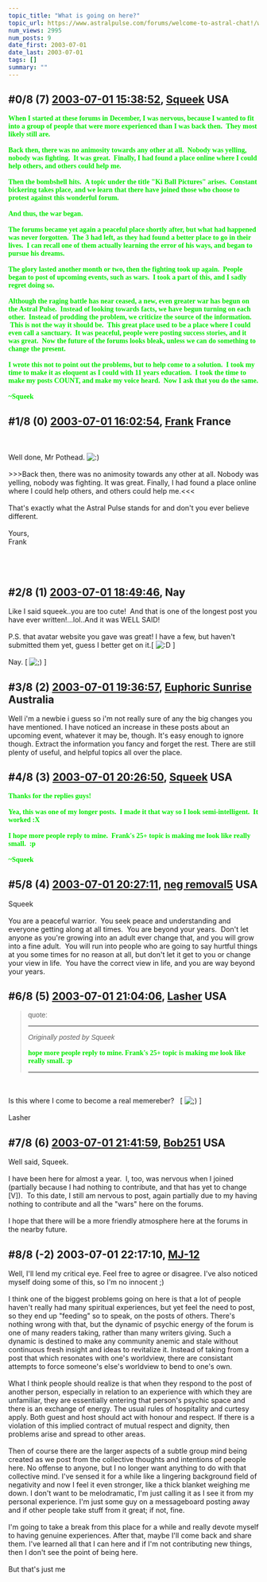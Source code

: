 ```yaml
---
topic_title: "What is going on here?"
topic_url: https://www.astralpulse.com/forums/welcome-to-astral-chat!/what-is-going-on-here
num_views: 2995
num_posts: 9
date_first: 2003-07-01
date_last: 2003-07-01
tags: []
summary: ""
---
```


## \#0/8 (7) [2003-07-01 15:38:52](https://www.astralpulse.com/forums/index.php?msg=121021), [Squeek](https://www.astralpulse.com/forums/profile/?u=1578) USA ##
<section>
<font face='"Comic' ms&quot;="" sans="">
 <font color='"teal"'>
  <b>
   When I started at these forums in December, I was nervous, because I wanted to fit into a group of people that were more experienced than I was back then.  They most likely still are.
   <br>
   <br>
   Back then, there was no animosity towards any other at all.  Nobody was yelling, nobody was fighting.  It was great.  Finally, I had found a place online where I could help others, and others could help me.
   <br>
   <br>
   Then the bombshell hits.  A topic under the title "Ki Ball Pictures" arises.  Constant bickering takes place, and we learn that there have joined those who choose to protest against this wonderful forum.
   <br>
   <br>
   And thus, the war began.
   <br>
   <br>
   The forums became yet again a peaceful place shortly after, but what had happened was never forgotten.  The 3 had left, as they had found a better place to go in their lives.  I can recall one of them actually learning the error of his ways, and began to pursue his dreams.
   <br>
   <br>
   The glory lasted another month or two, then the fighting took up again.  People began to post of upcoming events, such as wars.  I took a part of this, and I sadly regret doing so.
   <br>
   <br>
   Although the raging battle has near ceased, a new, even greater war has begun on the Astral Pulse.  Instead of looking towards facts, we have begun turning on each other.  Instead of prodding the problem, we criticize the source of the information.  This is not the way it should be.  This great place used to be a place where I could even call a sanctuary.  It was peaceful, people were posting success stories, and it was great.  Now the future of the forums looks bleak, unless we can do something to change the present.
   <br>
   <br>
   I wrote this not to point out the problems, but to help come to a solution.  I took my time to make it as eloquent as I could with 11 years education.  I took the time to make my posts COUNT, and make my voice heard.  Now I ask that you do the same.
   <br>
   <br>
   ~Squeek
  </b>
 </font>
</font>
</section>

## \#1/8 (0) [2003-07-01 16:02:54](https://www.astralpulse.com/forums/index.php?msg=37427), [Frank](https://www.astralpulse.com/forums/profile/?u=359) France ##
<section>
<br>
<br>
Well done, Mr Pothead.
<img alt=":)" class="smiley" src="https://www.astralpulse.com/forums/Smileys/fugue/smiley.png" title="Smiley"/>
<br>
<br>
&gt;&gt;&gt;Back then, there was no animosity towards any other at all. Nobody was yelling, nobody was fighting. It was great. Finally, I had found a place online where I could help others, and others could help me.&lt;&lt;&lt;
<br>
<br>
That's exactly what the Astral Pulse stands for and don't you ever believe different.
<br>
<br>
Yours,
<br>
Frank
<br>
<br>
<br>
<br>
</section>

## \#2/8 (1) [2003-07-01 18:49:46](https://www.astralpulse.com/forums/index.php?msg=37473), Nay  ##
<section>
Like I said squeek..you are too cute!  And that is one of the longest post you have ever written!...lol..And it was WELL SAID!
<br>
<br>
P.S. that avatar website you gave was great! I have a few, but haven't submitted them yet, guess I better get on it.[
<img alt=":D" class="smiley" src="https://www.astralpulse.com/forums/Smileys/fugue/cheesy.png" title="Cheesy"/>
]
<br>
<br>
Nay. [
<img alt=";)" class="smiley" src="https://www.astralpulse.com/forums/Smileys/fugue/wink.png" title="Wink"/>
]
</section>

## \#3/8 (2) [2003-07-01 19:36:57](https://www.astralpulse.com/forums/index.php?msg=37487), [Euphoric Sunrise](https://www.astralpulse.com/forums/profile/?u=1782) Australia ##
<section>
Well i'm a newbie i guess so i'm not really sure of any the big changes you have mentioned. I have noticed an increase in these posts about an upcoming event, whatever it may be, though. It's easy enough to ignore though. Extract the information you fancy and forget the rest. There are still plenty of useful, and helpful topics all over the place.
</section>

## \#4/8 (3) [2003-07-01 20:26:50](https://www.astralpulse.com/forums/index.php?msg=37497), [Squeek](https://www.astralpulse.com/forums/profile/?u=1578) USA ##
<section>
<b>
 <font color='"teal"'>
  <font face='"Comic' ms&quot;="" sans="">
   Thanks for the replies guys!
   <br>
   <br>
   Yea, this was one of my longer posts.  I made it that way so I look semi-intelligent.  It worked :X
   <br>
   <br>
   I hope more people reply to mine.  Frank's 25+ topic is making me look like really small.  :p
   <br>
   <br>
   ~Squeek
  </font>
 </font>
</b>
</section>

## \#5/8 (4) [2003-07-01 20:27:11](https://www.astralpulse.com/forums/index.php?msg=37498), [neg removal5](https://www.astralpulse.com/forums/profile/?u=2327) USA ##
<section>
Squeek
<br>
<br>
You are a peaceful warrior.  You seek peace and understanding and everyone getting along at all times.  You are beyond your years.  Don't let anyone as you're growing into an adult ever change that, and you will grow into a fine adult.  You will run into people who are going to say hurtful things at you some times for no reason at all, but don't let it get to you or change your view in life.  You have the correct view in life, and you are way beyond your years.
</section>

## \#6/8 (5) [2003-07-01 21:04:06](https://www.astralpulse.com/forums/index.php?msg=37503), [Lasher](https://www.astralpulse.com/forums/profile/?u=2390) USA ##
<section>
<blockquote id='"quote"'>
 <font face='"Arial"' id='"quote"' size='"1"'>
  quote:
  <hr height='"1"' id='"quote"' noshade=""/>
  <i>
   Originally posted by Squeek
  </i>
  <br>
  <br>
  <b>
   <font color='"teal"'>
    <font face='"Comic' ms&quot;="" sans="">
     hope more people reply to mine. Frank's 25+ topic is making me look like really small. :p
    </font>
   </font>
  </b>
  <br>
  <hr height='"1"' id='"quote"' noshade=""/>
 </font>
</blockquote>
<br>
<br>
Is this where I come to become a real memereber?   [
<img alt=";)" class="smiley" src="https://www.astralpulse.com/forums/Smileys/fugue/wink.png" title="Wink"/>
]
<br>
<br>
Lasher
</section>

## \#7/8 (6) [2003-07-01 21:41:59](https://www.astralpulse.com/forums/index.php?msg=37510), [Bob251](https://www.astralpulse.com/forums/profile/?u=1025) USA ##
<section>
Well said, Squeek.
<br>
<br>
I have been here for almost a year.  I, too, was nervous when I joined (partially because I had nothing to contribute, and that has yet to change [V]).  To this date, I still am nervous to post, again partially due to my having nothing to contribute and all the "wars" here on the forums.
<br>
<br>
I hope that there will be a more friendly atmosphere here at the forums in the nearby future.
</section>

## \#8/8 (-2) 2003-07-01 22:17:10, [MJ-12](https://www.astralpulse.com/forums/profile/?u=107)  ##
<section>
Well, I'll lend my critical eye. Feel free to agree or disagree. I've also noticed myself doing some of this, so I'm no innocent ;)
<br>
<br>
I think one of the biggest problems going on here is that a lot of people haven't really had many spiritual experiences, but yet feel the need to post, so they end up "feeding" so to speak, on the posts of others. There's nothing wrong with that, but the dynamic of psychic energy of the forum is one of many readers taking, rather than many writers giving. Such a dynamic is destined to make any community anemic and stale without continuous fresh insight and ideas to revitalize it. Instead of taking from a post that which resonates with one's worldview, there are consistant attempts to force someone's else's worldview to bend to one's own.
<br>
<br>
What I think people should realize is that when they respond to the post of another person, especially in relation to an experience with which they are unfamiliar, they are essentially entering that person's psychic space and there is an exchange of energy. The usual rules of hospitality and curtesy apply. Both guest and host should act with honour and respect. If there is a violation of this implied contract of mutual respect and dignity, then problems arise and spread to other areas.
<br>
<br>
Then of course there are the larger aspects of a subtle group mind being created as we post from the collective thoughts and intentions of people here. No offense to anyone, but I no longer want anything to do with that collective mind. I've sensed it for a while like a lingering background field of negativity and now I feel it even stronger, like a thick blanket weighing me down. I don't want to be melodramatic, I'm just calling it as I see it from my personal experience. I'm just some guy on a messageboard posting away and if other people take stuff from it great; if not, fine.
<br>
<br>
I'm going to take a break from this place for a while and really devote myself to having genuine experiences. After that, maybe I'll come back and share them. I've learned all that I can here and if I'm not contributing new things, then I don't see the point of being here.
<br>
<br>
But that's just me
<img align="middle" alt="" border="0" src="/web/20030730020640im_/http://www.astralpulse.com/forums/images/icon_smile_cool.gif" title=""/>
</section>